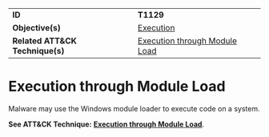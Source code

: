 |||
|---------|------------------------|
|**ID**|**T1129**|
|**Objective(s)**|[Execution](https://github.com/MAECProject/malware-behaviors/tree/master/execution)|
|**Related ATT&CK Technique(s)**|[Execution through Module Load](https://attack.mitre.org/techniques/T1129)|

Execution through Module Load
=============================
Malware may use the Windows module loader to execute code on a system.

**See ATT&CK Technique:** [**Execution through Module Load**](https://attack.mitre.org/techniques/T1129).